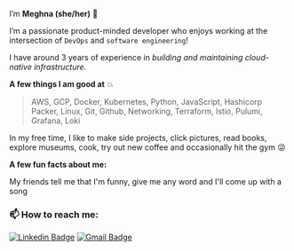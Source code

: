 I’m **Meghna (she/her)** 🤗 

I’m a passionate product-minded developer who enjoys working at the intersection of `DevOps` and `software engineering`!

I have around 3 years of experience in *building and maintaining cloud-native infrastructure.*

**A few things I am good at** 💥
> AWS, GCP, Docker, Kubernetes, Python, JavaScript, Hashicorp Packer, Linux, Git, Github, Networking, Terraform, Istio, Pulumi, Grafana, Loki

In my free time, I like to make side projects, click pictures, read books, explore museums, cook, try out new coffee and occasionally hit the gym 😜

**A few fun facts about me:**

My friends tell me that I'm funny, give me any word and I'll come up with a song

###  📫 How to reach me:

[![Linkedin Badge](https://img.shields.io/badge/-MeghnaAllam-blue?style=flat-square&logo=Linkedin&logoColor=white&link=https://www.linkedin.com/in/meghnareddyallam/)](https://www.linkedin.com/in/meghnareddyallam/)
[![Gmail Badge](https://img.shields.io/badge/Gmail-c14438?style=flat-square&logo=Gmail&logoColor=white&link=mailto:rmeghana04@gmail.com)](mailto:rmeghana04@gmail.com)


